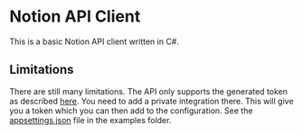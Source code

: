 ﻿# Notion API Client

This is a basic Notion API client written in C#.

## Limitations

There are still many limitations. The API only supports the generated token as described [here](https://www.notion.so/my-integrations). You need to add a private integration there. This will give you a token which you can then add to the configuration. See the [appsettings.json](../examples/NotionVisualizer/appsettings.json) file in the examples folder.
